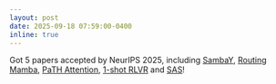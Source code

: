 ```yaml
---
layout: post
date: 2025-09-18 07:59:00-0400
inline: true
---
```


Got 5 papers accepted by NeurIPS 2025, including [SambaY](https://arxiv.org/abs/2507.06607), [Routing Mamba](https://arxiv.org/abs/2506.18145), [PaTH Attention](https://arxiv.org/abs/2505.16381), [1-shot RLVR](https://arxiv.org/abs/2504.20571) and [SAS](https://arxiv.org/abs/2507.07694)!
